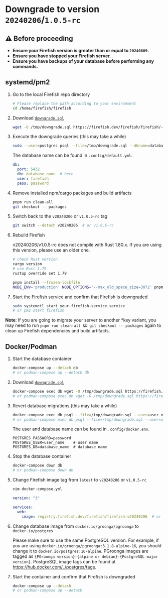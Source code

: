 # Downgrade to version `20240206`/`1.0.5-rc`

## :warning: Before proceeding

- **Ensure your Firefish version is greater than or equal to `20240809`.**
- **Ensure you have stopped your Firefish server.**
- **Ensure you have backups of your database before performing any commands.**

## systemd/pm2

1. Go to the local Firefish repo directory
    ```sh
    # Please replace the path according to your environment
    cd /home/firefish/firefish
    ```
1. Download [`downgrade.sql`](https://firefish.dev/firefish/firefish/-/snippets/13/raw/main/downgrade.sql)
    ```sh
    wget -O /tmp/downgrade.sql https://firefish.dev/firefish/firefish/-/snippets/13/raw/main/downgrade.sql
    ```
1. Execute the downgrade queries (this may take a while)
    ```sh
    sudo --user=postgres psql --file=/tmp/downgrade.sql --dbname=database_name
    ```

    The database name can be found in `.config/default.yml`.
    ```yaml
    db:
      port: 5432
      db: database_name  # here
      user: firefish
      pass: password
    ```
1. Remove installed npm/cargo packages and build artifacts
    ```sh
    pnpm run clean-all
    git checkout -- packages
    ```
1. Switch back to the `v20240206` or `v1.0.5-rc` tag
    ```sh
    git switch --detach v20240206  # or v1.0.5-rc
    ```
1. Rebuild Firefish

    v20240206/v1.0.5-rc does not compile with Rust 1.80.x. If you are using this version, please use an older one.
    ```sh
    # check Rust version
    cargo version
    # use Rust 1.79
    rustup override set 1.79
    ```

    ```sh
    pnpm install --frozen-lockfile
    NODE_ENV='production' NODE_OPTIONS='--max_old_space_size=3072' pnpm run rebuild
    ```
1. Start the Firefish service and confirm that Firefish is downgraded
    ```sh
    sudo systemctl start your-firefish-service.service
    # or pm2 start firefish
    ```

**Note**: If you are going to migrate your server to another *key variant, you may need to run `pnpm run clean-all && git checkout -- packages` again to clean up Firefish dependencies and build artifacts.

## Docker/Podman

1. Start the database container
    ```sh
    docker-compose up --detach db
    # or podman-compose up --detach db
    ```
1. Download [`downgrade.sql`](https://firefish.dev/firefish/firefish/-/snippets/13/raw/main/downgrade.sql)
    ```sh
    docker-compose exec db wget -O /tmp/downgrade.sql https://firefish.dev/firefish/firefish/-/snippets/13/raw/main/downgrade.sql
    # or podman-compose exec db wget -O /tmp/downgrade.sql https://firefish.dev/firefish/firefish/-/snippets/13/raw/main/downgrade.sql
    ```
1. Revert database migrations (this may take a while)
    ```sh
    docker-compose exec db psql --file=/tmp/downgrade.sql --user=user_name --dbname=database_name
    # or podman-compose exec db psql --file=/tmp/downgrade.sql --user=user_name --dbname=database_name
    ```

    The user and database name can be found in `.config/docker.env`.
    ```env
    POSTGRES_PASSWORD=password
    POSTGRES_USER=user_name    # user name
    POSTGRES_DB=database_name  # database name
    ```
1. Stop the database container
    ```sh
    docker-compose down db
    # or podman-compose down db
    ```
1. Change Firefish image tag from `latest` to `v20240206` or `v1.0.5-rc`
    ```sh
    vim docker-compose.yml
    ```

    ```yaml
    version: "3"

    services:
      web:
        image: registry.firefish.dev/firefish/firefish:v20240206  # or v1.0.5-rc
    ```
1. Change database image from `docker.io/groonga/pgroonga` to `docker.io/postgres`

    Please make sure to use the same PostgreSQL version. For example, if you are using `docker.io/groonga/pgroonga:3.1.8-alpine-16`, you should change it to `docker.io/postgres:16-alpine`. PGroonga images are tagged as `{PGroonga version}-{alpine or debian}-{PostgreSQL major version}`. PostgreSQL image tags can be found at <https://hub.docker.com/_/postgres/tags>.
1. Start the container and confirm that Firefish is downgraded
    ```sh
    docker-compose up --detach
    # or podman-compose up --detach
    ```
